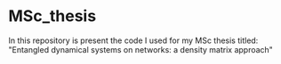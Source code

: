 # MSc_thesis
In this repository is present the code I used for my MSc thesis titled: "Entangled dynamical systems on networks: a density matrix approach"
